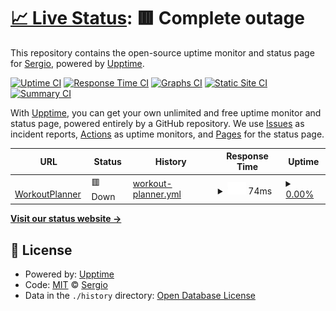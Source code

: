 # [📈 Live Status](https://demo.upptime.js.org): <!--live status--> **🟥 Complete outage**

This repository contains the open-source uptime monitor and status page for [Sergio](https://demo.upptime.js.org), powered by [Upptime](https://github.com/upptime/upptime).

[![Uptime CI](https://github.com/koj-co/upptime/workflows/Uptime%20CI/badge.svg)](https://github.com/koj-co/upptime/actions?query=workflow%3A%22Uptime+CI%22)
[![Response Time CI](https://github.com/koj-co/upptime/workflows/Response%20Time%20CI/badge.svg)](https://github.com/koj-co/upptime/actions?query=workflow%3A%22Response+Time+CI%22)
[![Graphs CI](https://github.com/koj-co/upptime/workflows/Graphs%20CI/badge.svg)](https://github.com/koj-co/upptime/actions?query=workflow%3A%22Graphs+CI%22)
[![Static Site CI](https://github.com/koj-co/upptime/workflows/Static%20Site%20CI/badge.svg)](https://github.com/koj-co/upptime/actions?query=workflow%3A%22Static+Site+CI%22)
[![Summary CI](https://github.com/koj-co/upptime/workflows/Summary%20CI/badge.svg)](https://github.com/koj-co/upptime/actions?query=workflow%3A%22Summary+CI%22)

With [Upptime](https://upptime.js.org), you can get your own unlimited and free uptime monitor and status page, powered entirely by a GitHub repository. We use [Issues](https://github.com/sergioclemente/WorkoutPlanner/issues) as incident reports, [Actions](https://github.com/sergioclemente/WorkoutPlanner/actions) as uptime monitors, and [Pages](https://demo.upptime.js.org) for the status page.

<!--start: status pages-->
<!-- This summary is generated by Upptime (https://github.com/upptime/upptime) -->
<!-- Do not edit this manually, your changes will be overwritten -->
<!-- prettier-ignore -->
| URL | Status | History | Response Time | Uptime |
| --- | ------ | ------- | ------------- | ------ |
| <img alt="" src="https://icons.duckduckgo.com/ip3/workoutplanner.herokuapp.com.ico" height="13"> [WorkoutPlanner](http://workoutplanner.herokuapp.com/) | 🟥 Down | [workout-planner.yml](https://github.com/sergioclemente/workoutplanner_upptime/commits/HEAD/history/workout-planner.yml) | <details><summary><img alt="Response time graph" src="./graphs/workout-planner/response-time-week.png" height="20"> 74ms</summary><br><a href="https://workoutplanner.upptime.js.org/history/workout-planner"><img alt="Response time 120" src="https://img.shields.io/endpoint?url=https%3A%2F%2Fraw.githubusercontent.com%2Fsergioclemente%2Fworkoutplanner_upptime%2FHEAD%2Fapi%2Fworkout-planner%2Fresponse-time.json"></a><br><a href="https://workoutplanner.upptime.js.org/history/workout-planner"><img alt="24-hour response time 108" src="https://img.shields.io/endpoint?url=https%3A%2F%2Fraw.githubusercontent.com%2Fsergioclemente%2Fworkoutplanner_upptime%2FHEAD%2Fapi%2Fworkout-planner%2Fresponse-time-day.json"></a><br><a href="https://workoutplanner.upptime.js.org/history/workout-planner"><img alt="7-day response time 74" src="https://img.shields.io/endpoint?url=https%3A%2F%2Fraw.githubusercontent.com%2Fsergioclemente%2Fworkoutplanner_upptime%2FHEAD%2Fapi%2Fworkout-planner%2Fresponse-time-week.json"></a><br><a href="https://workoutplanner.upptime.js.org/history/workout-planner"><img alt="30-day response time 69" src="https://img.shields.io/endpoint?url=https%3A%2F%2Fraw.githubusercontent.com%2Fsergioclemente%2Fworkoutplanner_upptime%2FHEAD%2Fapi%2Fworkout-planner%2Fresponse-time-month.json"></a><br><a href="https://workoutplanner.upptime.js.org/history/workout-planner"><img alt="1-year response time 83" src="https://img.shields.io/endpoint?url=https%3A%2F%2Fraw.githubusercontent.com%2Fsergioclemente%2Fworkoutplanner_upptime%2FHEAD%2Fapi%2Fworkout-planner%2Fresponse-time-year.json"></a></details> | <details><summary><a href="https://workoutplanner.upptime.js.org/history/workout-planner">0.00%</a></summary><a href="https://workoutplanner.upptime.js.org/history/workout-planner"><img alt="All-time uptime 65.58%" src="https://img.shields.io/endpoint?url=https%3A%2F%2Fraw.githubusercontent.com%2Fsergioclemente%2Fworkoutplanner_upptime%2FHEAD%2Fapi%2Fworkout-planner%2Fuptime.json"></a><br><a href="https://workoutplanner.upptime.js.org/history/workout-planner"><img alt="24-hour uptime 0.00%" src="https://img.shields.io/endpoint?url=https%3A%2F%2Fraw.githubusercontent.com%2Fsergioclemente%2Fworkoutplanner_upptime%2FHEAD%2Fapi%2Fworkout-planner%2Fuptime-day.json"></a><br><a href="https://workoutplanner.upptime.js.org/history/workout-planner"><img alt="7-day uptime 0.00%" src="https://img.shields.io/endpoint?url=https%3A%2F%2Fraw.githubusercontent.com%2Fsergioclemente%2Fworkoutplanner_upptime%2FHEAD%2Fapi%2Fworkout-planner%2Fuptime-week.json"></a><br><a href="https://workoutplanner.upptime.js.org/history/workout-planner"><img alt="30-day uptime 1.38%" src="https://img.shields.io/endpoint?url=https%3A%2F%2Fraw.githubusercontent.com%2Fsergioclemente%2Fworkoutplanner_upptime%2FHEAD%2Fapi%2Fworkout-planner%2Fuptime-month.json"></a><br><a href="https://workoutplanner.upptime.js.org/history/workout-planner"><img alt="1-year uptime 0.00%" src="https://img.shields.io/endpoint?url=https%3A%2F%2Fraw.githubusercontent.com%2Fsergioclemente%2Fworkoutplanner_upptime%2FHEAD%2Fapi%2Fworkout-planner%2Fuptime-year.json"></a></details>

<!--end: status pages-->

[**Visit our status website →**](https://demo.upptime.js.org)

## 📄 License

- Powered by: [Upptime](https://github.com/upptime/upptime)
- Code: [MIT](./LICENSE) © [Sergio](https://demo.upptime.js.org)
- Data in the `./history` directory: [Open Database License](https://opendatacommons.org/licenses/odbl/1-0/)
